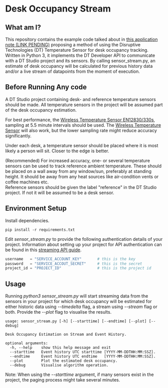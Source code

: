 # Desk Occupancy Stream

## What am I?
This repository contains the example code talked about in [this application note (LINK PENDING)](https://www.disruptive-technologies.com/) proposing a method of using the Disruptive Technologies (DT) Temperature Sensor for desk occupancy tracking. Written in Python 3, it implements the DT Developer API to communicate with a DT Studio project and its sensors. By calling sensor_stream.py, an estimate of desk occupancy will be calculated for previous history data and/or a live stream of datapoints from the moment of execution.

## Before Running Any code
A DT Studio project containing desk- and reference temperature sensors should be made. All temperature sensors in the project will be assumed part of the desk occupancy estimation.

For best performance, the [Wireless Temperature Sensor EN12830/330s](https://support.disruptive-technologies.com/hc/en-us/articles/360010452139-Wireless-Temperature-Sensor-EN12830-330s), sampling at 5.5 minute intervals should be used. The [Wireless Temperature Sensor](https://support.disruptive-technologies.com/hc/en-us/articles/360010342900-Wireless-Temperature-Sensor) will also work, but the lower sampling rate might reduce accuracy significantly.

Under each desk, a temperature sensor should be placed where it is most likely a person will sit. Closer to the edge is better.

(Recommended) For increased accuracy, one- or several temperature sensors can be used to track reference ambient temperature. These should be placed on a wall away from any window/sun, preferably at standing height. It should be away from any heat sources like air-condition vents or coffee machines etc.  
Reference sensors should be given the label "reference" in the DT Studio project. If not it will be assumed to be a desk sensor.

## Environment Setup
Install dependencies.
```
pip install -r requirements.txt
```

Edit *sensor_stream.py* to provide the following authentication details of your project. Information about setting up your project for API authentication can be found in this [streaming API guide](https://support.disruptive-technologies.com/hc/en-us/articles/360012377939-Using-the-stream-API).
```python
username   = "SERVICE_ACCOUNT_KEY"       # this is the key
password   = "SERVICE_ACCOUT_SECRET"     # this is the secret
project_id = "PROJECT_ID"                # this is the project id
```

## Usage
Running *python3 sensor_stream.py* will start streaming data from the sensors in your project for which desk occupancy will be estimated for either historic data using *--timedelta* flag, a stream using *--stream* flag or both. Provide the *--plot* flag to visualise the results. 
```
usage: sensor_stream.py [-h] [--starttime] [--endtime] [--plot] [--debug]

Desk Occupancy Estimation on Stream and Event History.

optional arguments:
  -h, --help    show this help message and exit
  --starttime   Event history UTC starttime [YYYY-MM-DDTHH:MM:SSZ].
  --endtime     Event history UTC endtime   [YYYY-MM-DDTHH:MM:SSZ].
  --plot        Plot the estimated desk occupancy.
  --debug       Visualise algorithm operation.
```

Note: When using the *--starttime* argument, if many sensors exist in the project, the paging process might take several minutes.


